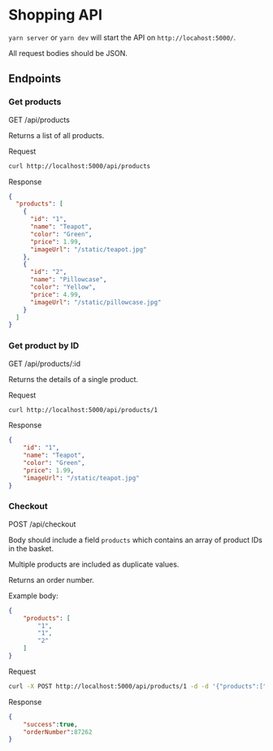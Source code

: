 # Shopping API 

`yarn server` or `yarn dev` will start the API on `http://locahost:5000/`.

All request bodies should be JSON.

## Endpoints

### Get products

GET /api/products

Returns a list of all products.

Request

```sh
curl http://localhost:5000/api/products
```

Response

```json
{
  "products": [
    {
      "id": "1",
      "name": "Teapot",
      "color": "Green",
      "price": 1.99,
      "imageUrl": "/static/teapot.jpg"
    },
    {
      "id": "2",
      "name": "Pillowcase",
      "color": "Yellow",
      "price": 4.99,
      "imageUrl": "/static/pillowcase.jpg"
    }
  ]
}
```

### Get product by ID

GET /api/products/:id

Returns the details of a single product.

Request

```sh
curl http://localhost:5000/api/products/1
```

Response

```json
{
    "id": "1",
    "name": "Teapot",
    "color": "Green",
    "price": 1.99,
    "imageUrl": "/static/teapot.jpg"
}
```

### Checkout

POST /api/checkout

Body should include a field `products` which contains an array of product IDs in the basket.

Multiple products are included as duplicate values.

Returns an order number.

Example body:

```json
{
    "products": [
        "1",
        "1",
        "2"
    ]
}
```

Request

```sh
curl -X POST http://localhost:5000/api/products/1 -d -d '{"products":["1"]}'
```

Response

```json
{
    "success":true,
    "orderNumber":87262
}
```
